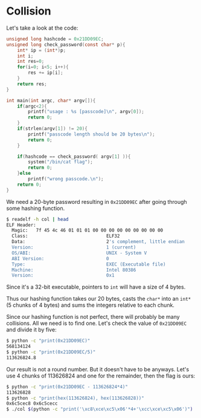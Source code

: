 # Collision

Let's take a look at the code:

```c
unsigned long hashcode = 0x21DD09EC;
unsigned long check_password(const char* p){
    int* ip = (int*)p;
    int i;
    int res=0;
    for(i=0; i<5; i++){
        res += ip[i];
    }
    return res;
}

int main(int argc, char* argv[]){
    if(argc<2){
        printf("usage : %s [passcode]\n", argv[0]);
        return 0;
    }
    if(strlen(argv[1]) != 20){
        printf("passcode length should be 20 bytes\n");
        return 0;
    }

    if(hashcode == check_password( argv[1] )){
        system("/bin/cat flag");
        return 0;
    }else
        printf("wrong passcode.\n");
    return 0;
}
```

We need a 20-byte password resulting in `0x21DD09EC` after going through some hashing function.

```bash
$ readelf -h col | head
ELF Header:
  Magic:   7f 45 4c 46 01 01 01 00 00 00 00 00 00 00 00 00 
  Class:                             ELF32
  Data:                              2's complement, little endian
  Version:                           1 (current)
  OS/ABI:                            UNIX - System V
  ABI Version:                       0
  Type:                              EXEC (Executable file)
  Machine:                           Intel 80386
  Version:                           0x1
```

Since it's a 32-bit executable, pointers to `int` will have a size of 4 bytes.

Thus our hashing function takes our 20 bytes, casts the `char*` into an `int*` (5 chunks of 4 bytes) and sums the integers relative to each chunk.

Since our hashing function is not perfect, there will probably be many collisions. All we need is to find one.
Let's check the value of `0x21DD09EC` and divide it by five:

```bash
$ python -c "print(0x21DD09EC)"
568134124
$ python -c "print(0x21DD09EC/5)"
113626824.8
```

Our result is not a round number. But it doesn't have to be anyways. Let's use 4 chunks of 113626824 and one for the remainder, then the flag is ours:

```bash
$ python -c "print(0x21DD09EC - 113626824*4)"
113626828
$ python -c "print(hex(113626824), hex(113626828))"
0x6c5cec8 0x6c5cecc
$ ./col $(python -c "print('\xc8\xce\xc5\x06'*4+'\xcc\xce\xc5\x06')")
```

